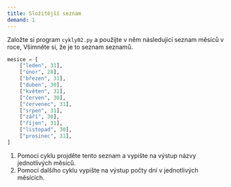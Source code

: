 ```yaml
---
title: Složitější seznam
demand: 1
---
```


Založte si program `cykly02.py` a použijte v něm následující seznam měsíců v roce, Všimněte si, že je to seznam seznamů.

```python
mesice = [
    ["leden", 31],
    ["únor", 28],
    ["březen", 31],
    ["duben", 30],
    ["květen", 31],
    ["červen", 30],
    ["červenec", 31],
    ["srpen", 31],
    ["září", 30],
    ["říjen", 31],
    ["listopad", 30],
    ["prosinec", 31],
]
```

1. Pomocí cyklu projděte tento seznam a vypište na výstup názvy jednotlivých měsíců.
1. Pomocí dalšího cyklu vypište na výstup počty dní v jednotlivých měsících.
